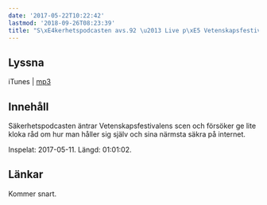 ```yaml
---
date: '2017-05-22T10:22:42'
lastmod: '2018-09-26T08:23:39'
title: "S\xE4kerhetspodcasten avs.92 \u2013 Live p\xE5 Vetenskapsfestivalen"
---
```

## Lyssna

iTunes \| [mp3](http://traffic.libsyn.com/sakerhetspodcasten/Sakerhetspodcasten_Live_At_Vetenskapsfestivalen_ML.mp3)

## Innehåll

Säkerhetspodcasten äntrar Vetenskapsfestivalens scen och försöker ge lite kloka råd
om hur man håller sig själv och sina närmsta säkra på internet.

Inspelat: 2017-05-11. Längd: 01:01:02.

## Länkar

Kommer snart.

